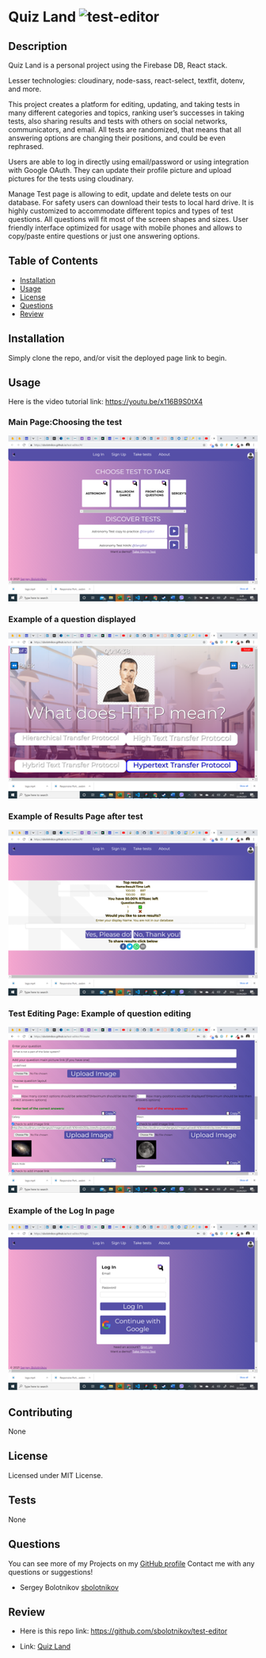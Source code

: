 # Quiz Land ![test-editor](https://img.shields.io/github/license/sbolotnikov/test-editor)
## Description 
Quiz Land is a personal project using the Firebase DB, React stack.

Lesser technologies: cloudinary, node-sass, react-select, textfit, dotenv, and more.

This project creates a platform for editing, updating, and taking tests in many different categories and topics, ranking user’s successes in taking tests, also sharing results and tests with others on social networks, communicators, and email. All tests are randomized, that means that all answering options are changing their positions, and could be even rephrased.

Users are able to log in directly using email/password or using integration with Google OAuth. They can update their profile picture and upload pictures for the tests using cloudinary.

Manage Test page is allowing to edit, update and delete tests on our database. For safety users can download their tests to local hard drive. It is highly customized to accommodate different topics and types of test questions. All questions will fit most of the screen shapes and sizes. User friendly interface optimized for usage with mobile phones and allows to copy/paste entire questions or just one answering options.

## Table of Contents
* [Installation](#installation)
* [Usage](#usage)
* [License](#license)
* [Questions](#questions)
* [Review](#review)
## Installation 
Simply clone the repo, and/or visit the deployed page link to begin.
## Usage 
Here is the video tutorial link: https://youtu.be/x116B9S0tX4

### Main Page:Choosing the test
![test-editor](./public/images/image1.png) 

### Example of a question displayed
![test-editor](./public/images/image2.png) 

### Example of Results Page after test
![test-editor](./public/images/image3.png) 

### Test Editing Page: Example of question editing
![test-editor](./public/images/image4.png) 

### Example of the Log In page
![test-editor](./public/images/image5.png) 


## Contributing 
 None 
## License 
 Licensed under MIT License. 
## Tests 
 None
## Questions 
 You can see more of my Projects on my [GitHub profile](https://github.com/sbolotnikov) 
 Contact me with any questions or suggestions!
 * Sergey Bolotnikov [sbolotnikov](mailto:sbolotnikov@gmail.com)
## Review 
  * Here is this repo link: https://github.com/sbolotnikov/test-editor
 
  * Link: [Quiz Land](https://sbolotnikov.github.io/test-editor)